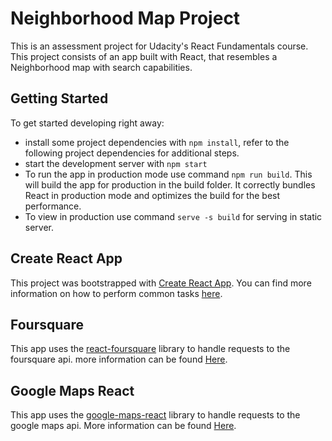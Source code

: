 
# Neighborhood Map Project

This is an assessment project for Udacity's React Fundamentals course. This project consists of an app built with React, that resembles a Neighborhood map with search capabilities.

## Getting Started

To get started developing right away:

* install some project dependencies with `npm install`, refer to the following project dependencies for additional steps.
* start the development server with `npm start`
* To run the app in production mode use command `npm run build`. This will build the app for production in the build folder. It correctly bundles React in production mode and optimizes the build for the best performance.
* To view in production use command `serve -s build` for serving in static server.


## Create React App

This project was bootstrapped with [Create React App](https://github.com/facebookincubator/create-react-app). You can find more information on how to perform common tasks [here](https://github.com/facebookincubator/create-react-app/blob/master/packages/react-scripts/template/README.md).


## Foursquare

This app uses the [react-foursquare](https://github.com/foursquare/react-foursquare) library to handle requests to the foursquare api. more information can be found [Here](https://github.com/foursquare/react-foursquare).

## Google Maps React

This app uses the [google-maps-react](https://github.com/fullstackreact/google-maps-react) library to handle requests to the google maps api. More information can be found [Here](https://github.com/fullstackreact/google-maps-react).

